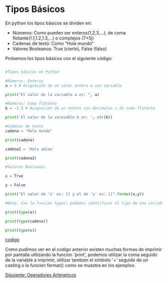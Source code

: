 # Tipos Básicos

En python los tipos básicos se dividen en:
 
* Números: Como pueden ser enteros(1,2,3,...), de coma flotante(1.1,1.2,1.3,...) o complejos (7+5j)
* Cadenas de texto: Como "Hola mundo"
* Valores Booleanos: True (cierto), False (falso)

Probemos los tipos básicos con el siguiente código:

```python

#Tipos básicos en Python

#Números: Enteros
a = 3 # Asignación de un valor entero a una variable

print("El valor de la variable a es: ", a)

#Números: Coma flotante
b = -1.5 # Asignación de un entero con decimales o de coma flotante

print('El valor de la vareiable b es: ', str(b))

#Cadenas de texto
cadena = "Hola mundo"

print(cadena)

cadena2 = 'Hola adios'

print(cadena2)

#Valores Booleanos

x = True

y = False

print("El valor de 'x' es: {} y el de 'y' es: {}".format(x,y))

#Nota: Con la función type() podemos identificar el tipo de una variable

print(type(a))

print(type(cadena))

print(type(x))

```
[codigo](/Tipos/tipos.py)

Como pudimos ver en el codigo anterior existen muchas formas de imprimir por pantalla utilizando la funcion 'print', podemos utilizar la coma seguido de la variable a imprimir, utilizar tambien el simbolo '+' seguido de un casting o la funcion format() como se muestra en los ejemplos. 

[Siguiente: Operadores Aritmeticos](/OperadoresArit/Operadores.md)